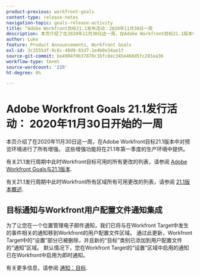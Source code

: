 ```yaml
---
product-previous: workfront-goals
content-type: release-notes
navigation-topic: goals-release-activity
title: “Adobe Workfront目标21.1发布活动：2020年11月30日一周
description: 本页介绍了在2020年11月30日这一周，在Adobe Workfront目标21.1版本中对预览环境进行了所有增强。 这些增强功能将在21.1年第一季度的生产环境中提供。
author: Luke
feature: Product Announcements, Workfront Goals
exl-id: 3c3555df-9c8c-40d9-91d7-1e4b0e34ae1f
source-git-commit: be4904f0b37870c1bfc8ec345e468d5fc283aa36
workflow-type: tm+mt
source-wordcount: '228'
ht-degree: 0%

---
```


# Adobe Workfront Goals 21.1发行活动： 2020年11月30日开始的一周

本页介绍了在2020年11月30日这一周，在Adobe Workfront目标21.1版本中对预览环境进行了所有增强。 这些增强功能将在21.1年第一季度的生产环境中提供。

有关21.1发行周期中此时Workfront目标可用的所有更改的列表，请参阅 [Adobe Workfront Goals与21.1版本](../../../../product-announcements/product-releases/goals-release-activity/goals-release-21-1.md).

有关21.1发行周期中此时Workfront所有区域所有可用更改的列表，请参阅 [21.1版本概述](../../../../product-announcements/product-releases/21.1-release-activity/21-1-release-overview.md).

## 目标通知与Workfront用户配置文件通知集成

为了让您在一个位置管理电子邮件通知，我们已将与在Workfront Target中发生的事件相关的通知移到Workfront的用户配置文件区域。 通过此更新，Workfront Target中的“设置”部分已被删除，并且新的“目标”类别已添加到用户配置文件的“通知”区域。 默认情况下，您在Workfront Target的“设置”区域中启用的通知已在Workfront中启用为即时通知。

有关更多信息，请参阅 [通知：目标](../../../../workfront-basics/using-notifications/notifications-goals.md).

